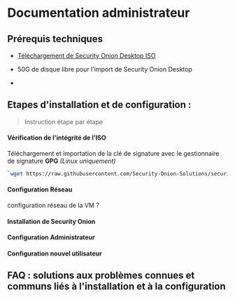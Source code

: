 # Documentation administrateur

## Prérequis techniques

- [ Téléchargement de Security Onion Desktop ISO](https://github.com/Security-Onion-Solutions/securityonion/raw/2.4/main/sigs/securityonion-2.4.110-20241004.iso.sig)

- 50G de disque libre pour l'import de Security Onion Desktop
- 

## Etapes d'installation et de configuration : 
> Instruction étape par étape

#### Vérification de l'intégrité de l'ISO

Téléchargement et importation de la clé de signature avec le gestionnaire de signature **GPG** *(Linux uniquement)*
```bash
`wget https://raw.githubusercontent.com/Security-Onion-Solutions/securityonion/2.4/main/KEYS -O - | gpg --import -  `
```

#### Configuration Réseau 
configuration réseau de la VM  ?

#### Installation de Security Onion

#### Configuration Administrateur

#### Configuration nouvel utilisateur

## FAQ : solutions aux problèmes connues et communs liés à l'installation et à la configuration
